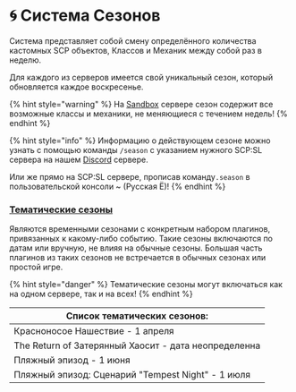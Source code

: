 # 🌀 Система Сезонов

Система представляет собой смену определённого количества кастомных SCP объектов, Классов и Механик между собой раз в неделю.

Для каждого из серверов имеется свой уникальный сезон, который обновляется каждое воскресенье.

{% hint style="warning" %}
На [Sandbox](../../../servers/scpsl-sandbox.md) сервере сезон содержит все возможные классы и механики, не меняющиеся с течением недель!
{% endhint %}

{% hint style="info" %}
Информацию о действующем сезоне можно узнать с помощью команды `/season` с указанием нужного SCP:SL сервера на нашем [Discord](https://discord.com/invite/376sEKP2tX) сервере.

Или же прямо на SCP:SL сервере, прописав команду`.season` в пользовательской консоли \~ (Русская Ё)!
{% endhint %}

### [Тематические сезоны](thematic-seasons.md)

Являются временными сезонами с конкретным набором плагинов, привязанных к какому-либо событию. Такие сезоны включаются по датам или вручную, не влияя на обычные сезоны. Большая часть плагинов из таких сезонов не встречается в обычных сезонах или простой игре.

{% hint style="danger" %}
Тематические сезоны могут включаться как на одном сервере, так и на всех!
{% endhint %}

| Список тематических сезонов:                         |
| ---------------------------------------------------- |
| Красноносое Нашествие - 1 апреля                     |
| The Return of Затерянный Хаосит - дата неопределенна |
| Пляжный эпизод - 1 июня                              |
| Пляжный эпизод: Сценарий "Tempest Night" - 1 июля    |
